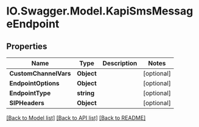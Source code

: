# IO.Swagger.Model.KapiSmsMessageEndpoint
## Properties

Name | Type | Description | Notes
------------ | ------------- | ------------- | -------------
**CustomChannelVars** | **Object** |  | [optional] 
**EndpointOptions** | **Object** |  | [optional] 
**EndpointType** | **string** |  | [optional] 
**SIPHeaders** | **Object** |  | [optional] 

[[Back to Model list]](../README.md#documentation-for-models) [[Back to API list]](../README.md#documentation-for-api-endpoints) [[Back to README]](../README.md)

